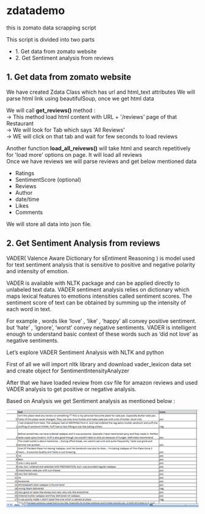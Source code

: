 # zdatademo
this is zomato data scrapping script

This script is divided into two parts 

<ul>
<li>1. Get data from zomato website </li>
<li>2. Get Sentiment analysis from reviews </li>
</ul>

<h2>1. Get data from zomato website</h2>

We have created Zdata Class which has url and html_text attributes
We will parse html link using beautifulSoup, once we get html data

We will call <b>get_reviews()</b> method : </br>
-> This method load html content with URL + '/reviews' page of that Restaurant</br>
-> We will look for Tab which says 'All Reviews' </br>
-> WE will click on that tab and wait for few seconds to load reviews</br>

Another function <b>load_all_reivews()</b> will take html and search repetitively for 'load more' options on page.
It will load all reviews
</br>
Once we have reviews we will parse reviews and get below mentioned data
</br>
<ul>
 <li> Ratings </li>
 <li> SentimentScore (optional) </li>
 <li> Reviews </li>
 <li> Author </li>
 <li> date/time </li>
 <li> Likes </li>
 <li> Comments </li>
</ul>

We will store all data into json file.

<h2>2. Get Sentiment Analysis from reviews</h2>

VADER( Valence Aware Dictionary for sEntiment Reasoning ) is model used for text sentiment analysis that is sensitive to positive and negative polarity and intensity of emotion.

VADER is available with NLTK package and can be applied directly to unlabeled text data. VADER sentiment analysis relies on dictionary which maps lexical features to emotions intensities called sentiment scores. The sentiment score of text can be obtained by summing up the intensity of each word in text.

For example , words like ‘love’ , ‘like’ , ‘happy’ all convey positive sentiment. but ‘hate’ , ‘ignore’, ‘worst’ convey negative sentiments. VADER is intelligent enough to understand basic context of these words such as ‘did not love’ as negative sentiments.

Let’s explore VADER Sentiment Analysis with NLTK and python

First of all we will import nltk library and download vader_lexicon data set and create object for SentimentIntensityAnalyzer

After that we have loaded review from csv file for amazon reviews and used VADER analysis to get positive or negative analysis.

Based on Analysis we get Sentiment analysis as mentioned below :

<img src='output.png' />

